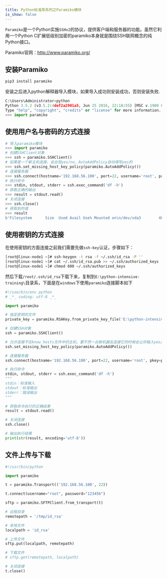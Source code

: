 ```yaml
---
title: Python标准库系列之Paramiko模块
is_show: false
---
```


`Paramiko`是一个Python实施`SSHv2`的协议，提供客户端和服务器的功能。虽然它利用一个Python C扩展低级别加密的paramiko本身就是围绕SSH联网概念的纯Python接口。

Paramiko官网：http://www.paramiko.org/

## 安装Paramiko

```bash
pip3 install paramiko
```

安装之后进入python解释器导入模块，如果导入成功则安装成功，否则安装失败.

```python
C:\Users\Administrator>python
Python 3.5.2 (v3.5.2:4def2a2901a5, Jun 25 2016, 22:18:55) [MSC v.1900 64 bit (AMD64)] on win32
Type "help", "copyright", "credits" or "license" for more information.
>>> import paramiko
```

##  使用用户名与密码的方式连接

```python
# 导入paramiko模块
>>> import paramiko
# 创建SSHClient对象
>>> ssh = paramiko.SSHClient()
# 如果是一个新主机连接，会出现yes/no，AutoAddPolicy自动填写yes的
>>> ssh.set_missing_host_key_policy(paramiko.AutoAddPolicy())
# 连接服务器
>>> ssh.connect(hostname='192.168.56.100', port=22, username='root', password='123456')
# 执行命令
>>> stdin, stdout, stderr = ssh.exec_command('df -h')
# 获取正确的输出
>>> result = stdout.read()
# 关闭连接
>>> ssh.close()
# 获取到的值
>>> result
b'Filesystem      Size  Used Avail Use% Mounted on\n/dev/sda3        48G  3.3G   45G   7% /\ndevtmpfs        984M     0  984M   0% /dev\ntmpfs           993M     0  993M   0% /dev/shm\ntmpfs           993M  8.9M  984M   1% /run\ntmpfs           993M     0  993M   0% /sys/fs/cgroup\n/dev/sda1       197M  137M   60M  70% /boot\ntmpfs           199M     0  199M   0% /run/user/0\n'
```

## 使用密钥的方式连接

在使用密钥的方面连接之前我们需要先做`ssh-key`认证，步骤如下：

```bash
[root@linux-node1 ~]# ssh-keygen -t rsa -f ~/.ssh/id_rsa -P ''
[root@linux-node1 ~]# cat ~/.ssh/id_rsa.pub >> ~/.ssh/authorized_keys
[root@linux-node1 ~]# chmod 600 ~/.ssh/authorized_keys
```
然后下载`/root/.ssh/id_rsa`下载下来，复制到`E:\python-intensive-training\`目录系，下面是在`windows`下使用`paramiko`连接脚本如下
```python
#!/use/bin/env python
# _*_ coding: utf-8 _*_

import paramiko

# 指定密钥的文件
private_key = paramiko.RSAKey.from_private_key_file('E:\python-intensive-training\id_rsa')

# 创建SSH对象
ssh = paramiko.SSHClient()

# 允许连接不在know_hosts文件中的主机，要不然一台新机器去连接它的时候会让你输入yes/no
ssh.set_missing_host_key_policy(paramiko.AutoAddPolicy())

# 连接服务器
ssh.connect(hostname='192.168.56.100', port=22, username='root', pkey=private_key)

# 执行命令
stdin, stdout, stderr = ssh.exec_command('df -h')
"""
stdin：标准输入
stdout：标准输出
stderr：错误输出
"""

# 获取命令执行的正确结果
result = stdout.read()

# 关闭连接
ssh.close()

# 输出执行结果
print(str(result, encoding='utf-8'))
```

## 文件上传与下载

```python
#!/usr/bin/python

import paramiko

t = paramiko.Transport(('192.168.56.100', 22))

t.connect(username="root", password="123456")

sftp = paramiko.SFTPClient.from_transport(t)

# 远程目录
remotepath = '/tmp/id_rsa'

# 本地文件
localpath = 'id_rsa'

# 上传文件
sftp.put(localpath, remotepath)

# 下载文件
# sftp.get(remotepath, localpath)

# 关闭连接
t.close()
```
